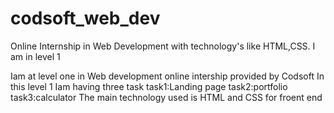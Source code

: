 # codsoft_web_dev
Online Internship in Web Development with technology's like HTML,CSS. I am in level 1


Iam at level one in Web development online intership provided by Codsoft
In this level 1 Iam having three task
task1:Landing page
task2:portfolio
task3:calculator
The main technology used is HTML and CSS for froent end 
